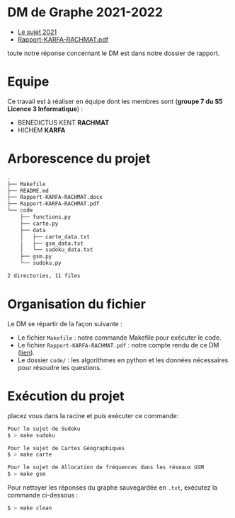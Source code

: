 # DM de Graphe 2021-2022

- [Le sujet 2021](https://www.fil.univ-lille1.fr/~varre/portail/graphes/dm/dm-21-22.pdf)
- [Rapport-KARFA-RACHMAT.pdf](Rapport-KARFA-RACHMAT.pdf)

toute notre réponse concernant le DM est dans notre dossier de rapport.

# Equipe

Ce travail est à réaliser en équipe dont les membres sont (**groupe 7 du S5 Licence 3 Informatique**) :

- BENEDICTUS KENT **RACHMAT**
- HICHEM **KARFA**

# Arborescence du projet

```bash
.
├── Makefile
├── README.md
├── Rapport-KARFA-RACHMAT.docx
├── Rapport-KARFA-RACHMAT.pdf
└── code
    ├── functions.py
    ├── carte.py
    ├── data
    │   ├── carte_data.txt
    │   ├── gsm_data.txt
    │   └── sudoku_data.txt
    ├── gsm.py
    └── sudoku.py

2 directories, 11 files
```

# Organisation du fichier

Le DM se répartir de la façon suivante :

- Le fichier `Makefile` : notre commande Makefile pour exécuter le code.
- Le fichier `Rapport-KARFA-RACHMAT.pdf` : notre compte rendu de ce DM ([lien](Rapport-KARFA-RACHMAT.pdf)).
- Le dossier `code/` : les algorithmes en python et les données nécessaires pour résoudre les questions.

# Exécution du projet

placez vous dans la racine et puis exécuter ce commande:

```bash
Pour le sujet de Sudoku
$ > make sudoku

Pour le sujet de Cartes Géographiques
$ > make carte

Pour le sujet de Allocation de fréquences dans les réseaux GSM
$ > make gsm
```

Pour nettoyer les réponses du graphe sauvegardée en `.txt`, exécutez la commande ci-dessous :

```bash
$ > make clean
```
